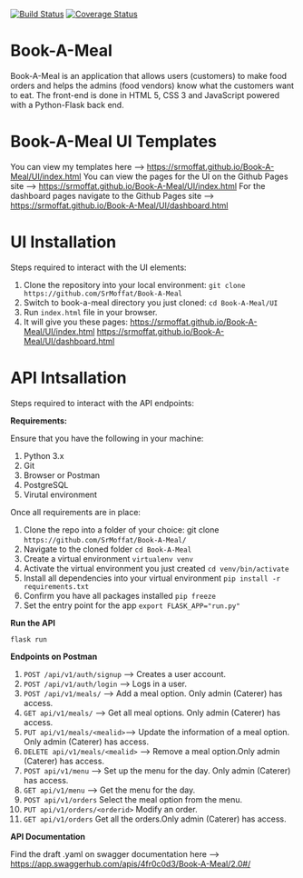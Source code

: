 [![Build Status](https://travis-ci.org/SrMoffat/Book-A-Meal.svg?branch=ft-endpoints-get-and-update-order)](https://travis-ci.org/SrMoffat/Book-A-Meal)
[![Coverage Status](https://coveralls.io/repos/github/SrMoffat/Book-A-Meal/badge.svg?branch=ch-make-tests-atomic)](https://coveralls.io/github/SrMoffat/Book-A-Meal?branch=ch-make-tests-atomic)
# Book-A-Meal
Book-A-Meal is an application that allows users (customers) to make food orders and helps the admins (food vendors) know what the customers want to eat. The front-end is done in HTML 5, CSS 3 and JavaScript powered with a Python-Flask back end. 


# Book-A-Meal UI Templates
You can view my templates here --> https://srmoffat.github.io/Book-A-Meal/UI/index.html
You can view the pages for the UI on the Github Pages site --> https://srmoffat.github.io/Book-A-Meal/UI/index.html
For the dashboard pages navigate to the Github Pages site --> https://srmoffat.github.io/Book-A-Meal/UI/dashboard.html

# UI Installation 
Steps required to interact with the UI elements: 
1. Clone the repository into your local environment:   `git clone https://github.com/SrMoffat/Book-A-Meal` 
2. Switch to book-a-meal directory you just cloned:  `cd Book-A-Meal/UI`
3. Run `index.html` file in your browser. 
4. It will give you these pages:
https://srmoffat.github.io/Book-A-Meal/UI/index.html
https://srmoffat.github.io/Book-A-Meal/UI/dashboard.html

# API Intsallation 
Steps required to interact with the API endpoints:

**Requirements:**

Ensure that you have the following in your machine:
1. Python 3.x
2. Git
3. Browser or Postman 
4. PostgreSQL
4. Virutal environment 

Once all requirements are in place:

1. Clone the repo into a folder of your choice: git clone `https://github.com/SrMoffat/Book-A-Meal/`
2. Navigate to the cloned folder `cd Book-A-Meal`
3. Create a virtual environment `virtualenv venv`
4. Activate the virtual environment you just created `cd venv/bin/activate`
5. Install all dependencies into your virtual environment `pip install -r requirements.txt`
6. Confirm you have all packages installed `pip freeze`
7. Set the entry point for the app `export FLASK_APP="run.py"`

**Run the API**

`flask run` 

**Endpoints on Postman**

1. `POST /api/v1/auth/signup` -->	Creates a user account.
2. `POST /api/v1/auth/login` -->	Logs in a user.
3. `POST /api/v1/meals/`   -->    Add a meal option. Only admin (Caterer) has access.
4. `GET api/v1/meals/`  -->	      Get all meal options. Only admin (Caterer) has access.
5. `PUT api/v1/meals/<mealid>`--> Update the information of a meal option. Only admin (Caterer) has access.
6. `DELETE api/v1/meals/<mealid>`	--> Remove a meal option.Only admin (Caterer) has access.
7. `POST api/v1/menu`  	-->       Set up the menu for the day. Only admin (Caterer) has access.
8. `GET api/v1/menu`  -->	        Get the menu for the day.
9. `POST api/v1/orders`	         Select the meal option from the menu.
10. `PUT api/v1/orders/<orderid>`	Modify an order.
11. `GET api/v1/orders`	Get all the orders.Only admin (Caterer) has access.

**API Documentation**

Find the draft .yaml on swagger documentation here --> https://app.swaggerhub.com/apis/4fr0c0d3/Book-A-Meal/2.0#/


